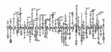 
Ý̴̧̤͔̦͖͚͈̘̋̋̒̕o̵̢̠͈̤͓̜̬̦̞̳͇͇̊̈́͌͛̏ư̴̥̜̘͕̄̀̈̍̑̔̋̒̇͐͝͝ ̶̲͚̰͓͎͛́͋͑͐̍͑̀͝͝ͅs̶̡͖̱̋̎̔̎̃̾̑h̷̬͖̫̟͇̽̍̓͂̈́͒̎̒̌͑̌̂͗͘͘ŏ̶͍̮̮͍̜͉͓̭́͗͐̕̚ū̶͉̠̻̹̪̾̑̆͑̉́͠l̴̟͍͇̙͍̤̻̣̭̤̖̋͛͆ͅd̴̢̢͖̱͂̄́̅̎͂̓̉̆̋̾̇͊͜͠ ̴̙̥̩͔̮̼̳̩͕̟́̊̊̒͝͝n̷̢͚͇͖̝̗̠̟͚̎̀̔͗̓́̈͛͒̆̆̀͂͜͝ơ̴̙̩̬͎̮̲̏̊̓̀̏́̾͂͝t̷̨̛͔͔͓̉͆̉͒̋̑͂̎̚͠ ̶͈̩͕͉̼̮̻̐̇̂͑͂͠h̸̡̯̺̫͎͎̣͉́̅̌̃͠͝a̴̧͐͊̀͗̅̓́́͠͝v̷̰͓̓͗̅̊̄̇̽͊͊͋͝é̴̯͖̌͊̓͂͝ ̴̧̪̰̗̓̊̄͂̂̂̎͠͠v̶͚̻̄͋͊̉͘͝ī̴͈̫̥̝̼̜̘͇͔̥̩͎ş̶̹̯͇̠̙̬̱̮̲͖̟̼̦͎̀̂͌i̴̩̮̮͍̭̘͖̬͇͓̣̗̘̪͌̇̿̑̅̊̏̀̚͜ṯ̷̢͔̯͍̐e̵̢̧͖̲̭̞̣͚̙̎̏͋̋̓̍͋̇̀͝d̴̛̯͎͛̅̐͐̀͑́͌̽̐ ̷̢̛̳͍͙͓̤͕͉̹͍̻͈͇̊̄ͅt̸̟̞͈̍̌̾͋͌̐͛̃͂͋̉͂̂̿̕h̴̻͉̭͇͈̣̾̎̏̊̇̎̉ỉ̴͎̟̥̞͚͓͚̝̭̻͍͎́͛̈́́̇͗́́͑̕̚̚ͅs̷̜̣̳̘̲͖̠͍̻̤̅̈́̎̆͘ ̴̟̣̻̣̠̒̈́̉̍̈́́̔͛͆͋̈́͘͝ṕ̶̹̗̭̦̱̙͇r̸̦͇̯̳̖͛̄̋̎̏̍̌̈́̅̂̈́̚͝͝ǒ̵̠͇̖̪̟̳͙̽̏̅̓̄͌̈́̓̅͛͊̄̚̚͜f̸͈͇̥̦͛́i̴̛̛̭̐̃̾͌̒́̐͘͠͝͠ļ̸͔͎̥̙̝̩̳̞̜̮̻̈́̍́͜e̶̮̯͉͖̯͓͘͝.̵̨̥͙͇̗̙̳̪̳̘̜̘̈̆̽̈́̃̃̕
